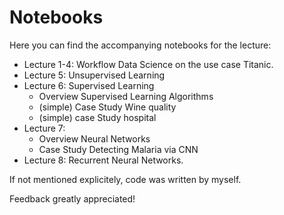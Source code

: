 # Notebooks

Here you can find the accompanying notebooks for the lecture:
* Lecture 1-4: Workflow Data Science on the use case Titanic.
* Lecture 5: Unsupervised Learning
* Lecture 6: Supervised Learning 
  * Overview Supervised Learning Algorithms
  * (simple) Case Study Wine quality
  * (simple) case Study hospital
* Lecture 7: 
  * Overview Neural Networks
  * Case Study Detecting Malaria via CNN
* Lecture 8: Recurrent Neural Networks.

If not mentioned explicitely, code was written by myself.

Feedback greatly appreciated!
